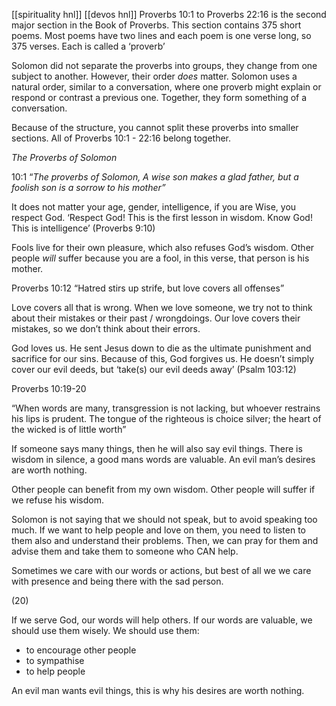 [[spirituality hnl]]
[[devos hnl]]
Proverbs 10:1 to Proverbs 22:16 is the second major section in the Book of Proverbs. This section contains 375 short poems. Most poems have two lines and each poem is one verse long, so 375 verses. Each is called a ‘proverb’

Solomon did not separate the proverbs into groups, they change from one subject to another. However, their order _does_ matter. Solomon uses a natural order, similar to a conversation, where one proverb might explain or respond or contrast a previous one. Together, they form something of a conversation.

Because of the structure, you cannot split these proverbs into smaller sections. All of Proverbs 10:1 - 22:16 belong together.

_The Proverbs of Solomon_

10:1 “_The proverbs of Solomon, A wise son makes a glad father, but a foolish son is a sorrow to his mother”_

It does not matter your age, gender, intelligence, if you are Wise, you respect God. ‘Respect God! This is the first lesson in wisdom. Know God! This is intelligence’ (Proverbs 9:10)

Fools live for their own pleasure, which also refuses God’s wisdom. Other people _will_ suffer because you are a fool, in this verse, that person is his mother.

Proverbs 10:12 “Hatred stirs up strife, but love covers all offenses”

Love covers all that is wrong. When we love someone, we try not to think about their mistakes or their past / wrongdoings. Our love covers their mistakes, so we don’t think about their errors.

God loves us. He sent Jesus down to die as the ultimate punishment and sacrifice for our sins. Because of this, God forgives us. He doesn’t simply cover our evil deeds, but ‘take(s) our evil deeds away’ (Psalm 103:12)

Proverbs 10:19-20

“When words are many, transgression is not lacking, but whoever restrains his lips is prudent. The tongue of the righteous is choice silver; the heart of the wicked is of little worth”

If someone says many things, then he will also say evil things. There is wisdom in silence, a good mans words are valuable. An evil man’s desires are worth nothing.

Other people can benefit from my own wisdom. Other people will suffer if we refuse his wisdom.

Solomon is not saying that we should not speak, but to avoid speaking too much. If we want to help people and love on them, you need to listen to them also and understand their problems. Then, we can pray for them and advise them and take them to someone who CAN help.

Sometimes we care with our words or actions, but best of all we we care with presence and being there with the sad person.

(20)

If we serve God, our words will help others. If our words are valuable, we should use them wisely. We should use them:

- to encourage other people
- to sympathise
- to help people

An evil man wants evil things, this is why his desires are worth nothing.
